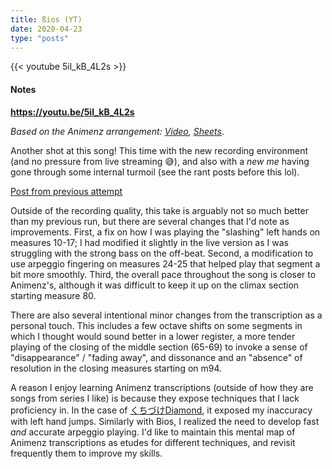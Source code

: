 ```yaml
---
title: ßios (YT)
date: 2020-04-23
type: "posts"
---
```


{{< youtube 5il_kB_4L2s >}}


#### Notes

**https://youtu.be/5il_kB_4L2s**

_Based on the Animenz arrangement: [Video](https://youtu.be/DcjUOdeq6G8), [Sheets](https://sheet.host/sheet/1uMLWW)_.

Another shot at this song! This time with the new recording environment (and no pressure from live streaming 😅), and also with a _new me_ having gone through some internal turmoil (see the rant posts before this lol).

[Post from previous attempt](/posts/2019-10-13_bios/)

Outside of the recording quality, this take is arguably not so much better than my previous run, but there are several changes that I'd note as improvements. First, a fix on how I was playing the "slashing" left hands on measures 10-17; I had modified it slightly in the live version as I was struggling with the strong bass on the off-beat. Second, a modification to use arpeggio fingering on measures 24-25 that helped play that segment a bit more smoothly. Third, the overall pace throughout the song is closer to Animenz's, although it was difficult to keep it up on the climax section starting measure 80.

There are also several intentional minor changes from the transcription as a personal touch. This includes a few octave shifts on some segments in which I thought would sound better in a lower register, a more tender playing of the closing of the middle section (65-69) to invoke a sense of "disappearance" / "fading away", and dissonance and an "absence" of resolution in the closing measures starting on m94.

A reason I enjoy learning Animenz transcriptions (outside of how they are songs from series I like) is because they expose techniques that I lack proficiency in. In the case of [くちづけDiamond](/posts/2020-02-14_weaver/), it exposed my inaccuracy with left hand jumps. Similarly with Bios, I realized the need to develop fast *and* accurate arpeggio playing. I'd like to maintain this mental map of Animenz transcriptions as etudes for different techniques, and revisit frequently them to improve my skills.
